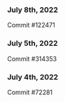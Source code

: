 ### July 8th, 2022

Commit #122471

### July 5th, 2022

Commit #314353


### July 4th, 2022

Commit #72281
